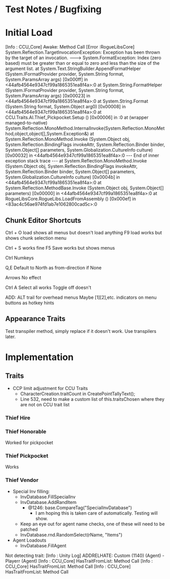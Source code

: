 ﻿# Test Notes / Bugfixing

# Initial Load

[Info   :  CCU_Core] Awake: Method Call
[Error  :RogueLibsCore] System.Reflection.TargetInvocationException: Exception has been thrown by the target of an invocation. ---> System.FormatException: Index (zero based) must be greater than or equal to zero and less than the size of the argument list.
  at System.Text.StringBuilder.AppendFormatHelper (System.IFormatProvider provider, System.String format, System.ParamsArray args) [0x000ff] in <44afb4564e9347cf99a1865351ea8f4a>:0
  at System.String.FormatHelper (System.IFormatProvider provider, System.String format, System.ParamsArray args) [0x00023] in <44afb4564e9347cf99a1865351ea8f4a>:0
  at System.String.Format (System.String format, System.Object arg0) [0x00008] in <44afb4564e9347cf99a1865351ea8f4a>:0
  at CCU.Traits.AI.Thief_Pickpocket.Setup () [0x00006] in <f615a5d8460c4c3cabe21c07fa476ebe>:0
  at (wrapper managed-to-native) System.Reflection.MonoMethod.InternalInvoke(System.Reflection.MonoMethod,object,object[],System.Exception&)
  at System.Reflection.MonoMethod.Invoke (System.Object obj, System.Reflection.BindingFlags invokeAttr, System.Reflection.Binder binder, System.Object[] parameters, System.Globalization.CultureInfo culture) [0x00032] in <44afb4564e9347cf99a1865351ea8f4a>:0
   --- End of inner exception stack trace ---
  at System.Reflection.MonoMethod.Invoke (System.Object obj, System.Reflection.BindingFlags invokeAttr, System.Reflection.Binder binder, System.Object[] parameters, System.Globalization.CultureInfo culture) [0x0004b] in <44afb4564e9347cf99a1865351ea8f4a>:0
  at System.Reflection.MethodBase.Invoke (System.Object obj, System.Object[] parameters) [0x00000] in <44afb4564e9347cf99a1865351ea8f4a>:0
  at RogueLibsCore.RogueLibs.LoadFromAssembly () [0x000ef] in <83ac4c56ae974fd1ab7e1062800cad5c>:0


## Chunk Editor Shortcuts

Ctrl + O load shows all menus but doesn't load anything
F9 load works but shows chunk selection menu

Ctrl + S works fine
F5 Save works but shows menus

Ctrl Numkeys

Q,E 
	Default to North as from-direction if None

Arrows 
	No effect

Ctrl A
	Select all works
	Toggle off doesn't

ADD:
	ALT trail for overhead menus
	Maybe [1][2],etc. indicators on menu buttons as hotkey hints

## Appearance Traits

Test transpiler method, simply replace if it doesn't work. Use transpilers later.

# Implementation

## Traits

- CCP limit adjustment for CCU Traits
	- CharacterCreation.traitCount in CreatePointTallyText();
	- Line 532, need to make a custom list of this.traitsChosen where they are not on CCU trait list

### Thief Hire

### Thief Honorable
Worked for pickpocket

### Thief Pickpocket
Works

### Thief Vendor
- Special Inv filling: 
  - InvDatabase.FillSpecialInv
  - InvDatabase.AddRandItem
    - @1246: base.CompareTag("SpecialInvDatabase")
      - I am hoping this is taken care of automatically. Testing will show.
  - Keep an eye out for agent name checks, one of these will need to be patched
  - InvDatabase.rnd.RandomSelect(rName, "Items")
- Agent Loadouts
  - InvDatabase.FillAgent

Not detecting trait: 
	[Info   : Unity Log] ADDRELHATE: Custom (1140) (Agent) - Playerr (Agent)
	[Info   :  CCU_Core] HasTraitFromList: Method Call
	[Info   :  CCU_Core] HasTraitFromList: Method Call
	[Info   :  CCU_Core] HasTraitFromList: Method Call